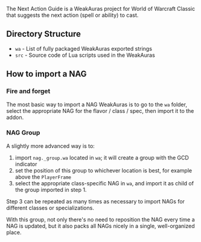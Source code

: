 The Next Action Guide is a WeakAuras project for World of Warcraft Classic that suggests the next action (spell or ability) to cast.
## Directory Structure
- `wa` - List of fully packaged WeakAuras exported strings
- `src` - Source code of Lua scripts used in the WeakAuras
## How to import a NAG
### Fire and forget
The most basic way to import a NAG WeakAuras is to go to the `wa` folder, select the appropriate NAG for the flavor / class / spec, then import it to the addon.
### NAG Group
A slightly more advanced way is to:
1. import `nag._group.wa` located in `wa`; it will create a group with the GCD indicator
2. set the position of this group to whichever location is best, for example above the `PlayerFrame`
3. select the appropriate class-specific NAG in `wa`, and import it as child of the group imported in step 1.

Step 3 can be repeated as many times as necessary to import NAGs for different classes or specializations.

With this group, not only there's no need to reposition the NAG every time a NAG is updated, but it also packs all NAGs nicely in a single, well-organized place.